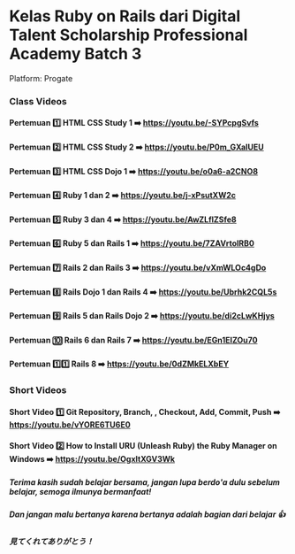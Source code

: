 # Kelas Ruby on Rails dari Digital Talent Scholarship Professional Academy Batch 3
Platform: Progate

### Class Videos
#### Pertemuan :one: HTML CSS Study 1 :arrow_right:  https://youtu.be/-SYPcpgSvfs
#### Pertemuan :two: HTML CSS Study 2 :arrow_right: https://youtu.be/P0m_GXaIUEU
#### Pertemuan :three: HTML CSS Dojo 1 :arrow_right: https://youtu.be/o0a6-a2CNO8
#### Pertemuan :four: Ruby 1 dan 2 :arrow_right: https://youtu.be/j-xPsutXW2c
#### Pertemuan :five: Ruby 3 dan 4 :arrow_right: https://youtu.be/AwZLflZSfe8
#### Pertemuan :six: Ruby 5 dan Rails 1 :arrow_right: https://youtu.be/7ZAVrtolRB0
#### Pertemuan :seven: Rails 2 dan Rails 3 :arrow_right: https://youtu.be/vXmWLOc4gDo
#### Pertemuan :eight: Rails Dojo 1 dan Rails 4 :arrow_right: https://youtu.be/Ubrhk2CQL5s
#### Pertemuan :nine: Rails 5 dan Rails Dojo 2 :arrow_right: https://youtu.be/di2cLwKHjys
#### Pertemuan :keycap_ten: Rails 6 dan Rails 7 :arrow_right: https://youtu.be/EGn1EIZOu70
#### Pertemuan 1️⃣1️⃣ Rails 8 :arrow_right: https://youtu.be/0dZMkELXbEY

### Short Videos
#### Short Video :one: Git Repository, Branch, , Checkout, Add, Commit, Push :arrow_right:  https://youtu.be/vYORE6TU6E0
#### Short Video :two: How to Install URU (Unleash Ruby) the Ruby Manager on Windows :arrow_right: https://youtu.be/OgxltXGV3Wk


##### Terima kasih sudah belajar bersama, jangan lupa berdo'a dulu sebelum belajar, semoga ilmunya bermanfaat!
##### Dan jangan malu bertanya karena bertanya adalah bagian dari belajar :thumbsup: 

##### 見てくれてありがとう！
